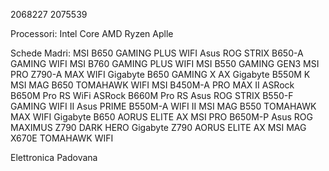 2068227
2075539

Processori:
Intel Core
AMD Ryzen
Aplle

Schede Madri:
MSI B650 GAMING PLUS WIFI
Asus ROG STRIX B650-A GAMING WIFI
MSI B760 GAMING PLUS WIFI
MSI B550 GAMING GEN3
MSI PRO Z790-A MAX WIFI
Gigabyte B650 GAMING X AX
Gigabyte B550M K
MSI MAG B650 TOMAHAWK WIFI
MSI B450M-A PRO MAX II
ASRock B650M Pro RS WiFi
ASRock B660M Pro RS
Asus ROG STRIX B550-F GAMING WIFI II
Asus PRIME B550M-A WIFI II
MSI MAG B550 TOMAHAWK MAX WIFI
Gigabyte B650 AORUS ELITE AX
MSI PRO B650M-P
Asus ROG MAXIMUS Z790 DARK HERO
Gigabyte Z790 AORUS ELITE AX
MSI MAG X670E TOMAHAWK WIFI

Elettronica Padovana